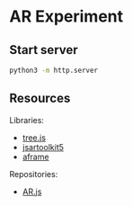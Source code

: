 # AR Experiment

## Start server

```bash
python3 -m http.server
```

## Resources

Libraries:
* [tree.js](https://github.com/mrdoob/three.js)
* [jsartoolkit5](https://github.com/artoolkit/jsartoolkit5)
* [aframe](https://github.com/aframevr/aframe)

Repositories:
* [AR.js](https://github.com/jeromeetienne/AR.js)
